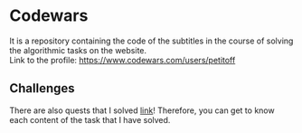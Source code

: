 # Codewars
It is a repository containing the code of the subtitles in the course of solving the algorithmic tasks on the website.
<br/>Link to the profile: https://www.codewars.com/users/petitoff

## Challenges
There are also quests that I solved [link](https://www.codewars.com/users/petitoff/completed)! Therefore, you can get to know each content of the task that I have solved.
